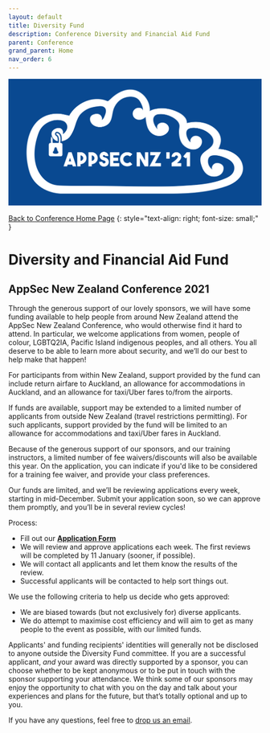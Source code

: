 ```yaml
---
layout: default
title: Diversity Fund
description: Conference Diversity and Financial Aid Fund
parent: Conference
grand_parent: Home
nav_order: 6
---
```


[![Web Banner](/assets/images/Event_Banner_Graphic.png)](index.md)   

[Back to Conference Home Page](index.md)
{: style="text-align: right; font-size: small;" }

# Diversity and Financial Aid Fund

## AppSec New Zealand Conference 2021

Through the generous support of our lovely sponsors, we will have some funding available to help people from around New Zealand attend the AppSec New Zealand Conference, who would otherwise find it hard to attend. In particular, we welcome applications from women, people of colour, LGBTQ2IA, Pacific Island indigenous peoples, and all others. You all deserve to be able to learn more about security, and we’ll do our best to help make that happen!

For participants from within New Zealand, support provided by the fund can include return airfare to Auckland, an allowance for accommodations in Auckland, and an allowance for taxi/Uber fares to/from the airports.

If funds are available, support may be extended to a limited number of applicants from outside New Zealand (travel restrictions permitting). For such applicants, support provided by the fund will be limited to an allowance for accommodations and taxi/Uber fares in Auckland.

Because of the generous support of our sponsors, and our training instructors, a limited number of fee waivers/discounts will also be available this year. On the application, you can indicate if you'd like to be considered for a training fee waiver, and provide your class preferences.

Our funds are limited, and we’ll be reviewing applications every week, starting in mid-December. Submit your application soon, so we can approve them promptly, and you’ll be in several review cycles!

Process:

* Fill out our [**Application Form**](https://forms.gle/ct5uXPWeZDM4jQ6K9)
* We will review and approve applications each week. The first reviews will be completed by 11 January (sooner, if possible).
* We will contact all applicants and let them know the results of the review.
* Successful applicants will be contacted to help sort things out.

We use the following criteria to help us decide who gets approved:

* We are biased towards (but not exclusively for) diverse applicants.
* We do attempt to maximise cost efficiency and will aim to get as many people to the event as possible, with our limited funds.

Applicants' and funding recipients' identities will generally not be disclosed to anyone outside the Diversity Fund committee. If you are a successful applicant, *and* your award was directly supported by a sponsor, you can choose whether to be kept anonymous or to be put in touch with the sponsor supporting your attendance. We think some of our sponsors may enjoy the opportunity to chat with you on the day and talk about your experiences and plans for the future, but that’s totally optional and up to you.

If you have any questions, feel free to [drop us an email](mailto:conference@appsec.org.nz).
